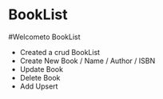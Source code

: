 # BookList
#Welcometo BookList 
- Created a crud BookList
- Create New Book 
   / Name
   / Author
   / ISBN
- Update Book
- Delete Book
- Add Upsert
